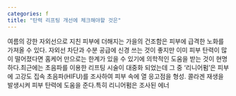 ```yaml
---
categories: f
title: "탄력 리프팅 개선에 체크해야할 것은"
---
```

여름의 강한 자외선으로 지친 피부에 더해지는 가을의 건조함은 피부에 급격한 노화를 가져올 수 있다. 자외선 차단과 수분 공급에 신경 쓰는 것이 좋지만 이미 피부 탄력이 많이 떨어졌다면 홈케어 만으로는 한계가 있을 수 있기에 의학적인 도움을 받는 것이 현명하다.최근에는 초음파를 이용한 리프팅 시술이 대중화 되었는데 그 중 ‘리니어펌’은 피부에 고강도 집속 초음파(HIFU)를 조사하여 피부 속에 열 응고점을 형성. 콜라겐 재생을 발생시켜 피부 탄력에 도움을 준다.특히 리니어펌은 조사된 에너